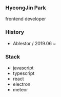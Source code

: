 ### HyeongJin Park
frontend developer

### History
- Ablestor / 2019.06 ~

### Stack
- javascript
- typescript
- react
- electron
- meteor

